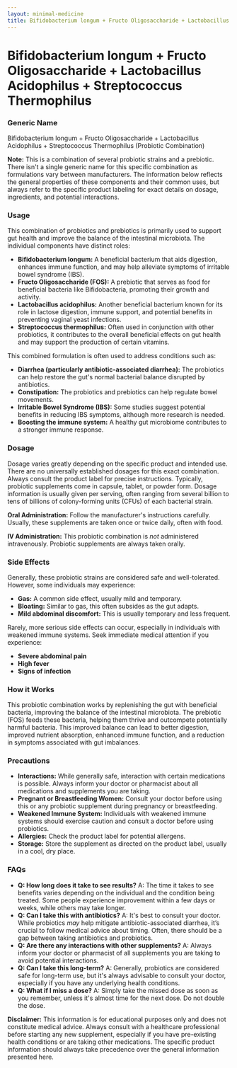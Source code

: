 ```yaml
---
layout: minimal-medicine
title: Bifidobacterium longum + Fructo Oligosaccharide + Lactobacillus Acidophilus + Streptococcus Thermophilus
---
```


# Bifidobacterium longum + Fructo Oligosaccharide + Lactobacillus Acidophilus + Streptococcus Thermophilus
### Generic Name
Bifidobacterium longum + Fructo Oligosaccharide + Lactobacillus Acidophilus + Streptococcus Thermophilus (Probiotic Combination)


**Note:**  This is a combination of several probiotic strains and a prebiotic. There isn't a single generic name for this specific combination as formulations vary between manufacturers.  The information below reflects the general properties of these components and their common uses, but always refer to the specific product labeling for exact details on dosage, ingredients, and potential interactions.


### Usage
This combination of probiotics and prebiotics is primarily used to support gut health and improve the balance of the intestinal microbiota.  The individual components have distinct roles:

* **Bifidobacterium longum:** A beneficial bacterium that aids digestion, enhances immune function, and may help alleviate symptoms of irritable bowel syndrome (IBS).
* **Fructo Oligosaccharide (FOS):** A prebiotic that serves as food for beneficial bacteria like Bifidobacteria, promoting their growth and activity.
* **Lactobacillus acidophilus:** Another beneficial bacterium known for its role in lactose digestion, immune support, and potential benefits in preventing vaginal yeast infections.
* **Streptococcus thermophilus:**  Often used in conjunction with other probiotics, it contributes to the overall beneficial effects on gut health and may support the production of certain vitamins.

This combined formulation is often used to address conditions such as:

* **Diarrhea (particularly antibiotic-associated diarrhea):**  The probiotics can help restore the gut's normal bacterial balance disrupted by antibiotics.
* **Constipation:**  The probiotics and prebiotics can help regulate bowel movements.
* **Irritable Bowel Syndrome (IBS):** Some studies suggest potential benefits in reducing IBS symptoms, although more research is needed.
* **Boosting the immune system:**  A healthy gut microbiome contributes to a stronger immune response.


### Dosage
Dosage varies greatly depending on the specific product and intended use.  There are no universally established dosages for this exact combination.  Always consult the product label for precise instructions.  Typically, probiotic supplements come in capsule, tablet, or powder form.  Dosage information is usually given per serving, often ranging from several billion to tens of billions of colony-forming units (CFUs) of each bacterial strain.

**Oral Administration:** Follow the manufacturer's instructions carefully.  Usually, these supplements are taken once or twice daily, often with food.

**IV Administration:**  This probiotic combination is *not* administered intravenously.  Probiotic supplements are always taken orally.


### Side Effects
Generally, these probiotic strains are considered safe and well-tolerated. However, some individuals may experience:

* **Gas:**  A common side effect, usually mild and temporary.
* **Bloating:** Similar to gas, this often subsides as the gut adapts.
* **Mild abdominal discomfort:** This is usually temporary and less frequent.

Rarely, more serious side effects can occur, especially in individuals with weakened immune systems.  Seek immediate medical attention if you experience:

* **Severe abdominal pain**
* **High fever**
* **Signs of infection**


### How it Works
This probiotic combination works by replenishing the gut with beneficial bacteria, improving the balance of the intestinal microbiota.  The prebiotic (FOS) feeds these bacteria, helping them thrive and outcompete potentially harmful bacteria. This improved balance can lead to better digestion, improved nutrient absorption, enhanced immune function, and a reduction in symptoms associated with gut imbalances.


### Precautions
* **Interactions:**  While generally safe, interaction with certain medications is possible.  Always inform your doctor or pharmacist about all medications and supplements you are taking.
* **Pregnant or Breastfeeding Women:**  Consult your doctor before using this or any probiotic supplement during pregnancy or breastfeeding.
* **Weakened Immune System:**  Individuals with weakened immune systems should exercise caution and consult a doctor before using probiotics.
* **Allergies:**  Check the product label for potential allergens.
* **Storage:** Store the supplement as directed on the product label, usually in a cool, dry place.

### FAQs

* **Q: How long does it take to see results?** A: The time it takes to see benefits varies depending on the individual and the condition being treated.  Some people experience improvement within a few days or weeks, while others may take longer.
* **Q: Can I take this with antibiotics?** A:  It's best to consult your doctor.  While probiotics *may* help mitigate antibiotic-associated diarrhea, it’s crucial to follow medical advice about timing.  Often, there should be a gap between taking antibiotics and probiotics.
* **Q: Are there any interactions with other supplements?** A:  Always inform your doctor or pharmacist of all supplements you are taking to avoid potential interactions.
* **Q: Can I take this long-term?** A:  Generally, probiotics are considered safe for long-term use, but it's always advisable to consult your doctor, especially if you have any underlying health conditions.
* **Q: What if I miss a dose?** A:  Simply take the missed dose as soon as you remember, unless it's almost time for the next dose.  Do not double the dose.


**Disclaimer:**  This information is for educational purposes only and does not constitute medical advice. Always consult with a healthcare professional before starting any new supplement, especially if you have pre-existing health conditions or are taking other medications.  The specific product information should always take precedence over the general information presented here.
